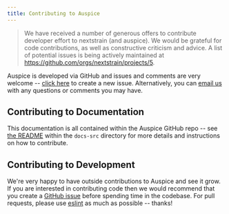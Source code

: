 ```yaml
---
title: Contributing to Auspice
---
```



> We have received a number of generous offers to contribute developer effort to nextstrain (and auspice).
We would be grateful for code contributions, as well as constructive criticism and advice.
A list of potential issues is being actively maintained at https://github.com/orgs/nextstrain/projects/5.


Auspice is developed via GitHub and issues and comments are very welcome -- [click here](https://github.com/nextstrain/auspice/issues/new) to create a new issue.
Alternatively, you can [email us](mailto:hello@nextstrain.org) with any questions or comments you may have.


## Contributing to Documentation

This documentation is all contained within the Auspice GitHub repo -- see [the README](https://github.com/nextstrain/auspice/tree/master/docs-src) within the `docs-src` directory for more details and instructions on how to contribute.


## Contributing to Development

We're very happy to have outside contributions to Auspice and see it grow.
If you are interested in contributing code then we would recommend that you create a [GitHub issue](https://github.com/nextstrain/auspice/issues/new) before spending time in the codebase.
For pull requests, please use [eslint](https://eslint.org/) as much as possible -- thanks!
